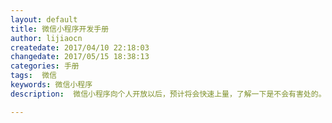```yaml
---
layout: default
title: 微信小程序开发手册
author: lijiaocn
createdate: 2017/04/10 22:18:03
changedate: 2017/05/15 18:38:13
categories: 手册
tags:  微信
keywords: 微信小程序
description:  微信小程序向个人开放以后，预计将会快速上量，了解一下是不会有害处的。

---
```



